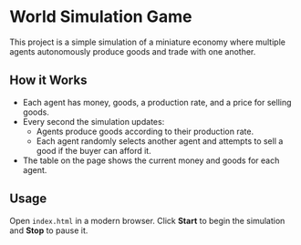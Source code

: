 # World Simulation Game

This project is a simple simulation of a miniature economy where multiple agents autonomously produce goods and trade with one another.

## How it Works

- Each agent has money, goods, a production rate, and a price for selling goods.
- Every second the simulation updates:
  - Agents produce goods according to their production rate.
  - Each agent randomly selects another agent and attempts to sell a good if the buyer can afford it.
- The table on the page shows the current money and goods for each agent.

## Usage

Open `index.html` in a modern browser. Click **Start** to begin the simulation and **Stop** to pause it.
